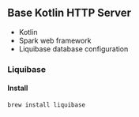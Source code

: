 ## Base Kotlin HTTP Server ##

- Kotlin
- Spark web framework
- Liquibase database configuration

### Liquibase ###

#### Install ####

`brew install liquibase`
